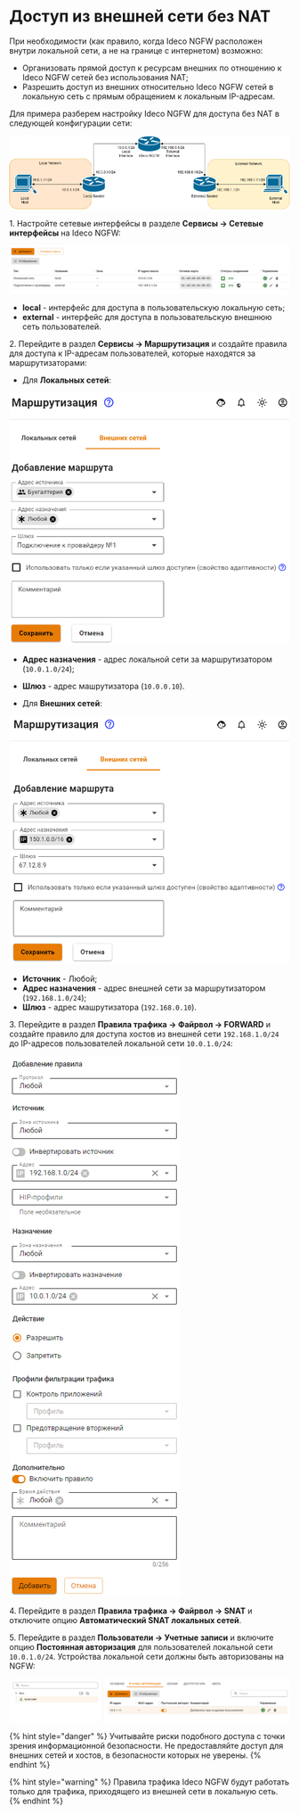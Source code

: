 # Доступ из внешней сети без NAT

При необходимости (как правило, когда Ideco NGFW расположен внутри локальной сети, а не на границе с интернетом) возможно:

* Организовать прямой доступ к ресурсам внешних по отношению к Ideco NGFW сетей без использования NAT;
* Разрешить доступ из внешних относительно Ideco NGFW сетей в локальную сеть с прямым обращением к локальным IP-адресам.

Для примера разберем настройку Ideco NGFW для доступа без NAT в следующей конфигурации сети:

![](/.gitbook/assets/access-from-external-network-without-nat.png)

1\. Настройте сетевые интерфейсы в разделе **Сервисы -> Сетевые интерфейсы** на Ideco NGFW:

![](/.gitbook/assets/interfaces.png)

* **local** - интерфейс для доступа в пользовательскую локальную сеть;
* **external** - интерфейс для доступа в пользовательскую внешнюю сеть пользователей.

2\. Перейдите в раздел **Сервисы -> Маршрутизация** и создайте правила для доступа к IP-адресам пользователей, которые находятся за маршрутизаторами:

* Для **Локальных сетей**:

![](/.gitbook/assets/routing.png)

* **Адрес назначения** - адрес локальной сети за маршрутизатором (`10.0.1.0/24`);
* **Шлюз** - адрес машрутизатора (`10.0.0.10`).

* Для **Внешних сетей**:

![](/.gitbook/assets/routing2.png)

* **Источник** - Любой;
* **Адрес назначения** - адрес внешней сети за маршрутизатором (`192.168.1.0/24`);
* **Шлюз** - адрес машрутизатора (`192.168.0.10`).

3\. Перейдите в раздел **Правила трафика -> Файрвол -> FORWARD** и создайте правило для доступа хостов из внешней сети `192.168.1.0/24` до IP-адресов пользователей локальной сети `10.0.1.0/24`:

![](/.gitbook/assets/firewall5.png)

4\. Перейдите в раздел **Правила трафика -> Файрвол -> SNAT** и отключите опцию **Автоматический SNAT локальных сетей**.

5\. Перейдите в раздел **Пользователи -> Учетные записи** и включите опцию **Постоянная авторизация** для пользователей локальной сети `10.0.1.0/24`. Устройства локальной сети должны быть авторизованы на NGFW:

![](/.gitbook/assets/tree20.png)

{% hint style="danger" %}
Учитывайте риски подобного доступа с точки зрения информационной безопасности. Не предоставляйте доступ для внешних сетей и хостов, в безопасности которых не уверены.
{% endhint %}

{% hint style="warning" %}
Правила трафика Ideco NGFW будут работать только для трафика, приходящего из внешней сети в локальную сеть.
{% endhint %}